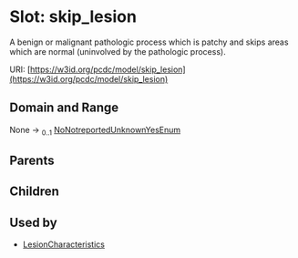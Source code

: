 
# Slot: skip_lesion


A benign or malignant pathologic process which is patchy and skips areas which are normal (uninvolved by the pathologic process).

URI: [https://w3id.org/pcdc/model/skip_lesion](https://w3id.org/pcdc/model/skip_lesion)


## Domain and Range

None &#8594;  <sub>0..1</sub> [NoNotreportedUnknownYesEnum](NoNotreportedUnknownYesEnum.md)

## Parents


## Children


## Used by

 * [LesionCharacteristics](LesionCharacteristics.md)
